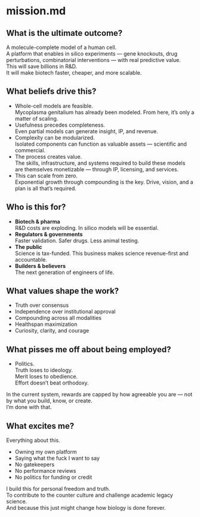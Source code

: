 # mission.md

## What is the ultimate outcome?

A molecule-complete model of a human cell.  
A platform that enables in silico experiments — gene knockouts, drug perturbations, combinatorial interventions — with real predictive value.  
This will save billions in R&D.  
It will make biotech faster, cheaper, and more scalable.

## What beliefs drive this?

- Whole-cell models are feasible.  
  Mycoplasma genitalium has already been modeled. From here, it’s only a matter of scaling.
- Usefulness precedes completeness.  
  Even partial models can generate insight, IP, and revenue.
- Complexity can be modularized.  
  Isolated components can function as valuable assets — scientific and commercial.
- The process creates value.  
  The skills, infrastructure, and systems required to build these models are themselves monetizable — through IP, licensing, and services.
- This can scale from zero.  
  Exponential growth through compounding is the key. Drive, vision, and a plan is all that’s required.

## Who is this for?

- **Biotech & pharma**  
  R&D costs are exploding. In silico models will be essential.
- **Regulators & governments**  
  Faster validation. Safer drugs. Less animal testing.
- **The public**  
  Science is tax-funded. This business makes science revenue-first and accountable.
- **Builders & believers**  
  The next generation of engineers of life.

## What values shape the work?

- Truth over consensus  
- Independence over institutional approval  
- Compounding across all modalities  
- Healthspan maximization  
- Curiosity, clarity, and courage

## What pisses me off about being employed?

- Politics.  
  Truth loses to ideology.  
  Merit loses to obedience.  
  Effort doesn’t beat orthodoxy.

In the current system, rewards are capped by how agreeable you are — not by what you build, know, or create.  
I’m done with that.

## What excites me?

Everything about this.

- Owning my own platform  
- Saying what the fuck I want to say  
- No gatekeepers  
- No performance reviews  
- No politics for funding or credit  

I build this for personal freedom and truth.  
To contribute to the counter culture and challenge academic legacy science.  
And because this just might change how biology is done forever.

